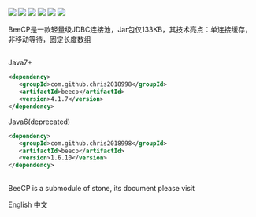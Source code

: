 ![](https://img.shields.io/circleci/build/github/Chris2018998/beecp)
![](https://app.codacy.com/project/badge/Grade/574e512b3d48465cb9b85acb72b01c31)
![](https://codecov.io/gh/Chris2018998/beecp/graph/badge.svg?token=JLS7NFR3N)
![](https://img.shields.io/maven-central/v/com.github.chris2018998/beecp?logo=apache-maven)
![](https://img.shields.io/badge/Java-7+-green.svg)
![](https://img.shields.io/github/license/Chris2018998/BeeCP)

BeeCP是一款轻量级JDBC连接池，Jar包仅133KB，其技术亮点：单连接缓存，非移动等待，固定长度数组

##
Java7+

```xml
<dependency>
   <groupId>com.github.chris2018998</groupId>
   <artifactId>beecp</artifactId>
   <version>4.1.7</version>
</dependency>
```

Java6(deprecated)

```xml
<dependency>
   <groupId>com.github.chris2018998</groupId>
   <artifactId>beecp</artifactId>
   <version>1.6.10</version>
</dependency>
```
##

BeeCP is a submodule of stone, its document please visit

[English](https://github.com/Chris2018998/stone/blob/main/doc/Introduction/beecp_readme_eng.md)
[中文](https://github.com/Chris2018998/stone/blob/main/doc/Introduction/beecp_readme_cn.md)
